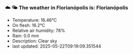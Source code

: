### ☁️ 🌤️  The weather in Florianópolis is: Florianópolis

- Temperature: 16.46°C
- On flesh: 16.2°C
- Relative air humidity: 78%
- Rain: 0.0 mm
- Description: Clear sky
- last updated: 2025-05-22T09:19:09.351544
